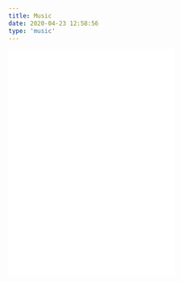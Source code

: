 ```yaml
---
title: Music
date: 2020-04-23 12:58:56
type: 'music'
---
```


<iframe frameborder="no" border="0" marginwidth="0" marginheight="0" width=330 height=450 src="//music.163.com/outchain/player?type=0&id=2693598459&auto=0&height=430"></iframe>

